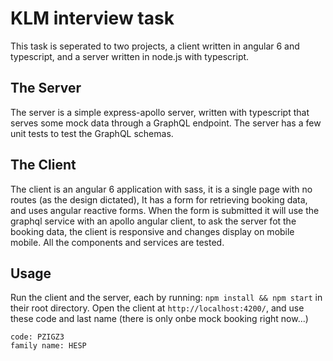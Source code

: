 # KLM interview task

This task is seperated to two projects, a client written in angular 6 and typescript, and a server written in node.js with typescript.

## The Server
The server is a simple express-apollo server, written with typescript that serves some mock data through a GraphQL endpoint.
The server has a few unit tests to test the GraphQL schemas.

## The Client
The client is an angular 6 application with sass, it is a single page with no routes (as the design dictated), It has a form for retrieving booking data, and uses angular reactive forms. 
When the form is submitted it will use the graphql service with an apollo angular client, to ask the server fot the booking data, the client is responsive and changes display on mobile mobile.
All the components and services are tested.

## Usage
Run the client and the server, each by running: `npm install && npm start` in their root directory.
Open the client at `http://localhost:4200/`, and use these code and last name (there is only onbe mock booking right now...)

```
code: PZIGZ3
family name: HESP
```
